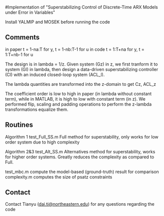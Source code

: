 #Implementation of "Superstabilizing Control of Discrete-Time ARX Models under Error in Variables"

Install YALMIP and MOSEK before running the code

## Comments
in paper t = 1-na:T for y,     t = 1-nb:T-1 for u
in code t = 1:T+na for y,     t = 1:T+nb-1 for u

The design is in lambda = 1/z. Given system (Gz) in z, we first tranform it to system (Gl) in lambda, then design a data-driven superstabilizing controller (Cl) with an induced closed-loop system (ACL_l). 

The lambda quantities are transformed into the z-domain to get Cz, ACL_z

The coefficient order is low to high in paper (in lambda without constant term), while in MATLAB, it is high to low with constant term (in z). We performed flip, scaling and padding operations to perform the z-lambda transformations equalize them. 

## Routines
Algorithm 1
test_Full_SS.m      			 Full method for superstability, only works for low order system due to high complexity

Algorithm 2&3
test_Alt_SS.m   		         Alternatives method for superstability, works for higher order systems. Greatly reduces the complexity as compared to Full. 

test_mbc.m                               compute the model-based (ground-truth) result for comparison
complexity.m                             computes the size of psatz constraints

## Contact
Contact Tianyu (dai.ti@northeastern.edu) for any questions regarding the code
